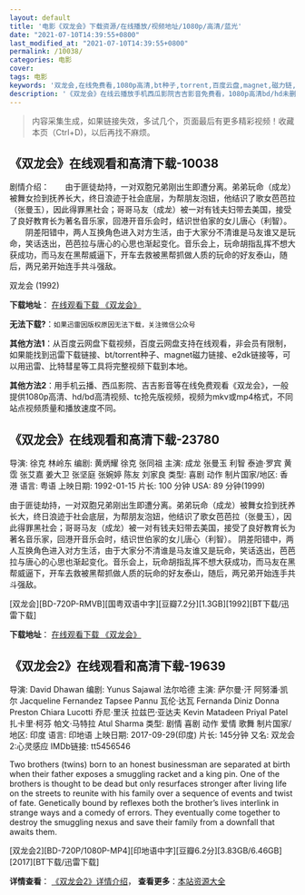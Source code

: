 ```yaml
---
layout: default
title: '电影《双龙会》下载资源/在线播放/视频地址/1080p/高清/蓝光'
date: "2021-07-10T14:39:55+0800"
last_modified_at: "2021-07-10T14:39:55+0800"
permalink: /10038/
categories: 电影
cover:
tags: 电影
keywords: '双龙会,在线免费看,1080p高清,bt种子,torrent,百度云盘,magnet,磁力链,迅雷下载资源'
description: '《双龙会》在线云播放手机西瓜影院吉吉影音免费看，1080p高清bd/hd未删减完整版和tc抢先枪版，mkv/mp4格式，附带bt/torrent种子、magnet/磁力链、百度云盘、网盘资源迅雷下载链接'
---
```


>内容采集生成，如果链接失效，多试几个，页面最后有更多精彩视频！收藏本页（Ctrl+D)，以后再找不麻烦。


## 《双龙会》在线观看和高清下载-10038

剧情介绍：　　由于匪徒劫持，一对双胞兄弟刚出生即遭分离。弟弟玩命（成龙）被舞女捡到抚养长大，终日浪迹于社会底层，为帮朋友泡妞，他结识了歌女芭芭拉（张曼玉），因此得罪黑社会；哥哥马友（成龙）被一对有钱夫妇带去美国，接受了良好教育长为著名音乐家，回港开音乐会时，结识世伯家的女儿唐心（利智）。 　　阴差阳错中，两人互换角色进入对方生活，由于大家分不清谁是马友谁又是玩命，笑话迭出，芭芭拉与唐心的心思也渐起变化。音乐会上，玩命胡指乱挥不想大获成功，而马友在黑帮威逼下，开车去救被黑帮抓做人质的玩命的好友泰山，随后，两兄弟开始连手共斗强敌。


双龙会 (1992)

**下载地址**： [在线观看下载 《双龙会》](https://www.btbtdy.me/btdy/dy8721.html) 


**无法下载?**：`如果迅雷因版权原因无法下载，关注微信公众号 `

**其他方法1**：从百度云网盘下载视频，百度云网盘支持在线观看，非会员有限制，如果能找到迅雷下载链接、bt/torrent种子、magnet磁力链接、e2dk链接等，可以用迅雷、比特彗星等工具将完整视频下载到本地。

**其他方法2**：用手机云播、西瓜影院、吉吉影音等在线免费观看《双龙会》，一般提供1080p高清、hd/bd高清视频、tc抢先版视频，视频为mkv或mp4格式，不同站点视频质量和播放速度不同。


## 《双龙会》在线观看和高清下载-23780

导演: 徐克 林岭东 编剧: 黄炳耀 徐克 张同祖 主演: 成龙 张曼玉 利智 泰迪·罗宾 黄霑 张艾嘉 姜大卫 张坚庭 张婉婷 陈友 刘家良 类型: 喜剧 动作 制片国家/地区: 香港 语言: 粤语 上映日期: 1992-01-15 片长: 100 分钟 USA: 89 分钟(1999)

由于匪徒劫持，一对双胞兄弟刚出生即遭分离。弟弟玩命（成龙）被舞女捡到抚养长大，终日浪迹于社会底层，为帮朋友泡妞，他结识了歌女芭芭拉（张曼玉），因此得罪黑社会；哥哥马友（成龙）被一对有钱夫妇带去美国，接受了良好教育长为著名音乐家，回港开音乐会时，结识世伯家的女儿唐心（利智）。 阴差阳错中，两人互换角色进入对方生活，由于大家分不清谁是马友谁又是玩命，笑话迭出，芭芭拉与唐心的心思也渐起变化。音乐会上，玩命胡指乱挥不想大获成功，而马友在黑帮威逼下，开车去救被黑帮抓做人质的玩命的好友泰山，随后，两兄弟开始连手共斗强敌。


[双龙会][BD-720P-RMVB][国粤双语中字][豆瓣7.2分][1.3GB][1992][BT下载/迅雷下载]

**下载地址**： [在线观看下载 《双龙会》](https://www.btdx8.com/torrent/twin_dragons_1992.html) 


## 《双龙会2》在线观看和高清下载-19639

导演: David Dhawan 编剧: Yunus Sajawal 法尔哈德 主演: 萨尔曼·汗 阿努潘·凯尔 Jacqueline Fernandez Tapsee Pannu 瓦伦·达瓦 Fernanda Diniz Donna Preston Chiara Lucotti 乔尼·里沃 拉兹巴·亚达夫 Kevin Matadeen Priyal Patel 扎卡里·柯芬 帕文·马特拉 Atul Sharma 类型: 剧情 喜剧 动作 爱情 歌舞 制片国家/地区: 印度 语言: 印地语 上映日期: 2017-09-29(印度) 片长: 145分钟 又名: 双龙会2:心灵感应 IMDb链接: tt5456546

Two brothers (twins) born to an honest businessman are separated at birth when their father exposes a smuggling racket and a king pin. One of the brothers is thought to be dead but only resurfaces stronger after living life on the streets to reunite with his family over a sequence of events and twist of fate. Genetically bound by reflexes both the brother’s lives interlink in strange ways and a comedy of errors. They eventually come together to destroy the smuggling nexus and save their family from a downfall that awaits them.


[双龙会2][BD-720P/1080P-MP4][印地语中字][豆瓣6.2分][3.83GB/6.46GB][2017][BT下载/迅雷下载]

**详情查看**： [《双龙会2》详情介绍](/movie/19639/)， **查看更多**：[本站资源大全](/movie/t/all/)

